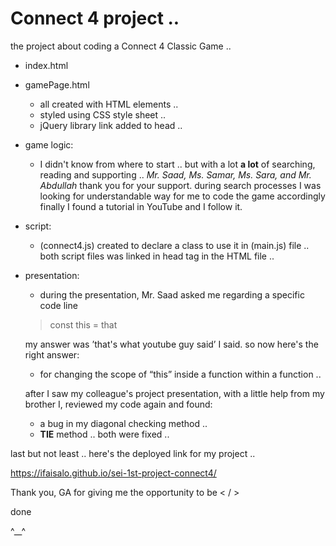 # Connect 4 project ..

the project about coding a Connect 4 Classic Game ..

- index.html
- gamePage.html
  * all created with HTML elements ..
  * styled using CSS style sheet ..
  * jQuery library link added to head ..


- game logic:
  * I didn't know from where to start ..
  but with a lot **a lot** of searching, reading and supporting ..
  _Mr. Saad, Ms. Samar, Ms. Sara, and Mr. Abdullah_
  thank you for your support.
  during search processes I was looking for understandable way for me to 
  code the game accordingly finally I found a tutorial in YouTube and I follow it.

- script:
  * (connect4.js) created to declare a class to use it in (main.js) file ..
  both script files was linked in head tag in the HTML file ..

- presentation:
  * during the presentation, Mr. Saad asked me regarding a specific code line
  > const this = that
  
  my answer was ’that's what youtube guy said’ I said.
  so now here's the right answer:
    * for changing the scope of “this” inside a function within a function ..

  after I saw my colleague's project presentation, with a little help from my brother I,
  reviewed my code again and found:
    * a bug in my diagonal checking method ..
    * **TIE** method ..
  both were fixed ..

last but not least ..
here's the deployed link for my project ..

https://ifaisalo.github.io/sei-1st-project-connect4/

Thank you, GA for giving me the opportunity to be < / >

done

^__^